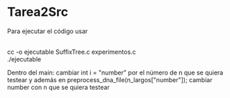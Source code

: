 # Tarea2Src

Para ejecutar el código usar

  <br>cc -o ejecutable SuffixTree.c experimentos.c <br>
  ./ejecutable
  
Dentro del main:
cambiar int i = "number" por el número de n que se quiera testear
y además en preprocess_dna_file(n_largos["number"]); cambiar number con n que se quiera testear
